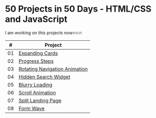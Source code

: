 # 50 Projects in 50 Days - HTML/CSS and JavaScript

I am working on this projects now🔥🔥🔥

|  #  | Project                                                                                                                                                                                        |
| :-: | --------------------------------------------------------------------------------------------------------------------------- | 
| 01  | [Expanding Cards](https://github.com/tankistttt/50-projects-in-50-days/tree/master/Day%201%20-%20Expanding%20cards)                                    
| 02  | [Progress Steps](https://github.com/bradtraversy/50projects50days/tree/master/progress-steps)                                           
| 03  | [Rotating Navigation Animation](https://github.com/tankistttt/50-projects-in-50-days/tree/master/Day%203%20-%20Rotating%20Navigation)                     
| 04  | [Hidden Search Widget](https://github.com/tankistttt/50-projects-in-50-days/tree/master/Day%204%20-%20Hidden%20Search%20Widget)
| 05  | [Blurry Loading](https://github.com/bradtraversy/50projects50days/tree/master/blurry-loading](https://github.com/tankistttt/50-projects-in-50-days/tree/master/Day%205%20-%20Blurry%20Loading))                                       
| 06  | [Scroll Animation](https://github.com/bradtraversy/50projects50days/tree/master/scroll-animation](https://github.com/tankistttt/50-projects-in-50-days/tree/master/Day%206%20-%20Scroll%20Animation))                                 
| 07  | [Split Landing Page](https://github.com/bradtraversy/50projects50days/tree/master/split-landing-page](https://github.com/tankistttt/50-projects-in-50-days/tree/master/Day%207%20-%20Split%20Landing%20Page))                            
| 08  | [Form Wave](https://github.com/bradtraversy/50projects50days/tree/master/form-input-wave](https://github.com/tankistttt/50-projects-in-50-days/tree/master/Day%208%20-%20Form%20Wave%20Animation)https://github.com/tankistttt/50-projects-in-50-days/tree/master/Day%208%20-%20Form%20Wave%20Animation)                                                         

